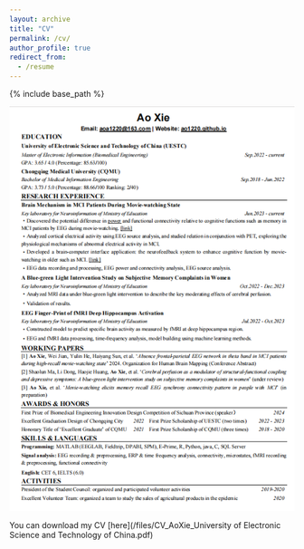 ```yaml
---
layout: archive
title: "CV"
permalink: /cv/
author_profile: true
redirect_from:
  - /resume
---
```


{% include base_path %}

![cv](/images/cv.png)

You can download my CV [here](/files/CV_AoXie_University of Electronic Science and Technology of China.pdf)
